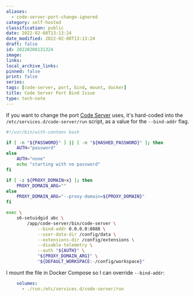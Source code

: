 ```yaml
---
aliases:
  - code-server-port-change-ignored
category: self-hosted
classification: public
date: 2022-02-08T13:13:24
date_modified: 2022-02-08T13:13:24
draft: false
id: 20220208131324
image: 
links: 
local_archive_links: 
pinned: false
print: false
series: 
tags: [code-server, port, bind, mount, docker]
title: Code Server Port Bind Issue
type: tech-note
---
```


If you want to change the port [Code Server](https://github.com/coder/code-server) uses, it's hard-coded into the `/etc/services.d/code-server/run` script, as a value for the `--bind-addr` flag.

```sh
#!/usr/bin/with-contenv bash

if [ -n "${PASSWORD}" ] || [ -n "${HASHED_PASSWORD}" ]; then
    AUTH="password"
else
    AUTH="none"
    echo "starting with no password"
fi

if [ -z ${PROXY_DOMAIN+x} ]; then
    PROXY_DOMAIN_ARG=""
else
    PROXY_DOMAIN_ARG="--proxy-domain=${PROXY_DOMAIN}"
fi

exec \
    s6-setuidgid abc \
        /app/code-server/bin/code-server \
            --bind-addr 0.0.0.0:8088 \
            --user-data-dir /config/data \
            --extensions-dir /config/extensions \
            --disable-telemetry \
            --auth "${AUTH}" \
            "${PROXY_DOMAIN_ARG}" \
            "${DEFAULT_WORKSPACE:-/config/workspace}"
```

I mount the file in Docker Compose so I can override `--bind-addr`:

```yml
    volumes:
      - ./run:/etc/services.d/code-server/run
```

